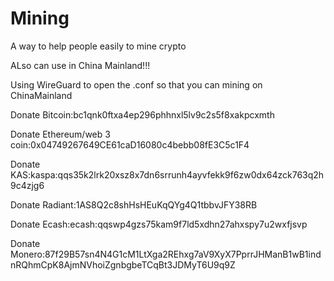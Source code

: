 # Mining
A way to help people easily to mine crypto

ALso can use in China Mainland!!!

Using WireGuard to open the .conf so that you can mining on ChinaMainland

Donate Bitcoin:bc1qnk0ftxa4ep296phhnxl5lv9c2s5f8xakpcxmth

Donate Ethereum/web 3 coin:0x04749267649CE61caD16080c4bebb08fE3C5c1F4

Donate KAS:kaspa:qqs35k2lrk20xsz8x7dn6srrunh4ayvfekk9f6zw0dx64zck763q2h9c4zjg6

Donate Radiant:1AS8Q2c8shHsHEuKqQYg4Q1tbbvJFY38RB

Donate Ecash:ecash:qqswp4gzs75kam9f7ld5xdhn27ahxspy7u2wxfjsvp

Donate Monero:87f29B57sn4N4G1cM1LtXga2REhxg7aV9XyX7PprrJHManB1wB1indnRQhmCpK8AjmNVhoiZgnbgbeTCqBt3JDMyT6U9q9Z
